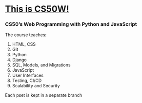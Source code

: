 # [This is CS50W!](https://cs50.harvard.edu/web)
### CS50’s Web Programming with Python and JavaScript

The course teaches:
1. HTML, CSS
2. Git
3. Python
4. Django
5. SQL, Models, and Migrations
6. JavaScript
7. User Interfaces
8. Testing, CI/CD
9. Scalability and Security

Each pset is kept in a separate branch
